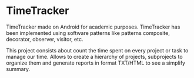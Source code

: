 # TimeTracker

TimeTracker made on Android for academic purposes. TimeTracker has been implemented using software patterns like patterns composite, decorator, observer, visitor, etc. 

This project consists about count the time spent on every project or task to manage our time. Allows to create a hierarchy of projects, subprojects to organize them and generate reports in format TXT/HTML to see a simplify summary. 
